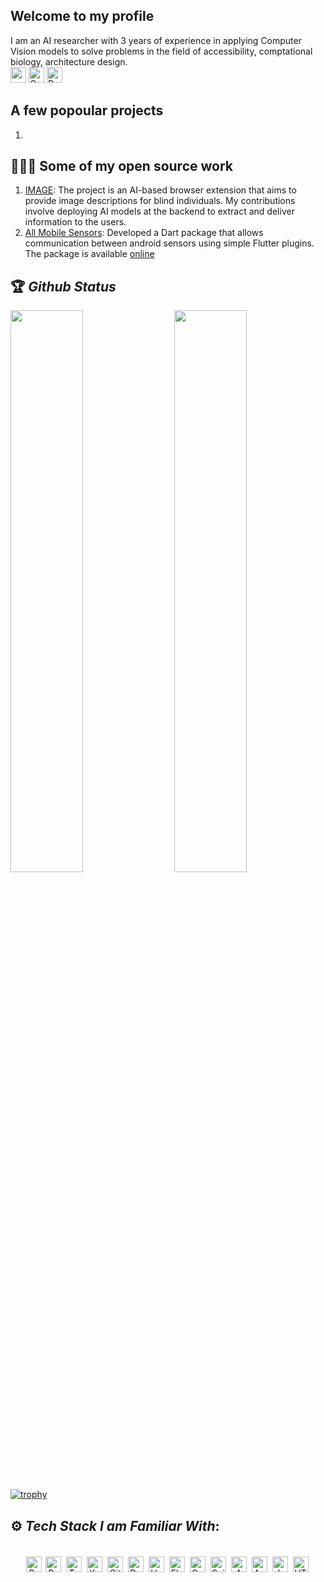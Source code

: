 ## Welcome to my profile
I am an AI researcher with 3 years of experience in applying Computer Vision models to solve problems in the field of accessibility, comptational biology, architecture design. 
<br>
[<img src="https://img.shields.io/badge/Linkedin-blue?logo=linkedin" height="25">](https://www.linkedin.com/in/rohan-akut-13535711a/)
[<img alt="Outlook" src="https://img.shields.io/badge/Outlook-blueviolet?logo=microsoftoutlook" height="25"/>](mailto:rajputvishal33786@gmail.com)
[<img alt="Portfolio" src="https://img.shields.io/badge/Portfolio-critical?logo=github" height="25"/>](https://www.linkedin.com/in/rohan-akut-13535711a/)

## A few popoular projects
1. 

## 🧑🏻‍💻 Some of my open source work
1. [IMAGE](https://github.com/Shared-Reality-Lab/IMAGE-server): The project is an AI-based browser extension that aims to provide image descriptions for blind individuals. My contributions involve deploying AI models at the backend to extract and deliver information to the users.
2. [All Mobile Sensors](https://github.com/rohanakut/AndroidSensors): Developed a Dart package that allows communication between android sensors using simple Flutter plugins. The package is available [online](https://pub.dev/packages/all_mobile_sensors) 


## 🏆 *Github Status*

<img  src="https://github-readme-stats.vercel.app/api?username=rohanakut&show_icons=true&hide_border=true&theme=dark" width="48%" align="right" >
<img  src="https://github-readme-streak-stats.herokuapp.com/?user=rohanakut&theme=dark" width="48%" >

<br>


[![trophy](https://github-profile-trophy.vercel.app/?username=rohanakut&rank=S,AAA,AA,A,B&theme=juicyfresh&margin-w=15)](https://github.com/ryo-ma/github-profile-trophy)
<br>

## ⚙️ *Tech Stack I am Familiar With*:

<p align="center">
<br/>
<img alt="Python" src="https://img.shields.io/badge/Python-9cf?logo=python" height="25" />
<img alt="Pytorch" src="https://img.shields.io/badge/PyTorch-green?logo=pytorch"  height="25" style="margin:2px;"/>
<img alt="Tensorflow" src="https://img.shields.io/badge/Tensorflow-blueviolet?logo=tensorflow"  height="25" style="margin:2px;"/>
<img alt="Keras" src="https://img.shields.io/badge/Keras-yellowgreen?logo=keras"  height="25" style="margin:2px;"/>
<img alt="Git" src="https://img.shields.io/badge/Git-blueviolet?logo=git"   height="25" style="margin:2px;"/>
<img alt="Docker" src="https://img.shields.io/badge/Docker-white?logo=docker" height="25"style="margin:2px;"/>
<img alt="Unix" src="https://img.shields.io/badge/Unix-blueviolet?logo=linux"  height="25" style="margin:2px;"/>
<img alt="Flask" src="https://img.shields.io/badge/Flask-yellow?logo=flask"  height="25" style="margin:2px;"/>
<img alt="OpenCV" src="https://img.shields.io/badge/OpenCV-green?logo=opencv"  height="25" style="margin:2px;"/>
<img alt="Scikit" src="https://img.shields.io/badge/Scikit-white?logo=scikitlearn" height="25" style="margin:2px;"/>
<img alt="AWS" src="https://img.shields.io/badge/AWS-orange?logo=amazonaws" height="25" style="margin:2px;"/>
<img alt="Azure" src="https://img.shields.io/badge/Azure-ff69b4?logo=microsoftazure"  height="25" style="margin:2px;"/>
<img alt="JaveScript" src="https://img.shields.io/badge/JavaScript-yellow?logo=javascript" height="25" style="margin:2px;"/>
 <img alt="HTML" src="https://img.shields.io/badge/HTML-inactive?logo=html5" height="25" style="margin:2px;"/>

<!-- <img alt="HTML" src="https://img.shields.io/badge/AWS-orange?logo=amazonaws" style="margin:2px;"/> -->
 


 
<!--  <img alt="C" src="https://img.shields.io/badge/c%20-%2300599C.svg?&style=for-the-badge&logo=c&logoColor=white" style="margin:2px;"/>

<img alt="JavaScript" src="https://img.shields.io/badge/javascript%20-%23323330.svg?&style=for-the-badge&logo=javascript&logoColor=%23F7DF1E" style="margin:2px;"/>
<img alt="C++" src="https://img.shields.io/badge/c++%20-%2300599C.svg?&style=for-the-badge&logo=c%2B%2B&ogoColor=white" style="margin:2px;"/>
<img alt="React" src="https://img.shields.io/badge/react%20-%2320232a.svg?&style=for-the-badge&logo=react&logoColor=%2361DAFB" style="margin:2px;"/>
<img alt="NodeJS" src="https://img.shields.io/badge/node.js%20-%2343853D.svg?&style=for-the-badge&logo=node.js&logoColor=white" style="margin:2px;"/>
<img alt="Git" src="https://img.shields.io/badge/git%20-%23F05033.svg?&style=for-the-badge&logo=git&logoColor=white" style="margin:2px;"/>
<img alt="GitHub" src="https://img.shields.io/badge/github%20-%23121011.svg?&style=for-the-badge&logo=github&logoColor=white" style="margin:2px;"/>
<img alt="WordPress" src="https://img.shields.io/badge/WordPress%20-%23117AC9.svg?&style=for-the-badge&logo=WordPress&logoColor=white" style="margin:2px;"/>
<img alt="MongoDB" src ="https://img.shields.io/badge/MongoDB-%234ea94b.svg?&style=for-the-badge&logo=mongodb&logoColor=white" style="margin:2px;"/> -->
<br/>
</p> 
 


<!-- ![visitors](https://visitor-badge.laobi.icu/badge?page_id=rohanakut.rohanakut) -->

